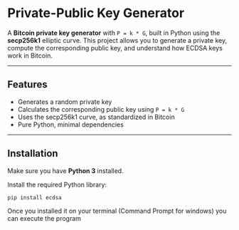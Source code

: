 # Private-Public Key Generator

A **Bitcoin private key generator** with `P = k * G`, built in Python using the **secp256k1** elliptic curve. This project allows you to generate a private key, compute the corresponding public key, and understand how ECDSA keys work in Bitcoin.

---

## Features

- Generates a random private key  
- Calculates the corresponding public key using `P = k * G`  
- Uses the secp256k1 curve, as standardized in Bitcoin  
- Pure Python, minimal dependencies  

---

## Installation

Make sure you have **Python 3** installed.

Install the required Python library:

```bash
pip install ecdsa
```
Once you installed it on your terminal (Command Prompt for windows) you can execute the program
